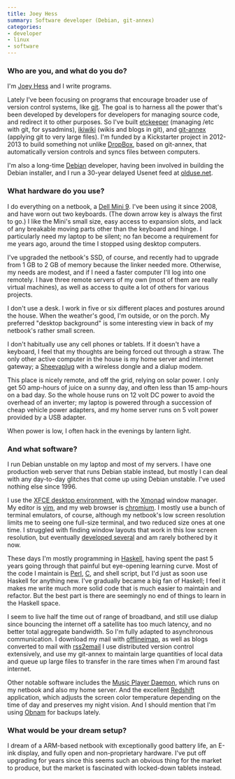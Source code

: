 ```yaml
---
title: Joey Hess
summary: Software developer (Debian, git-annex)
categories:
- developer
- linux
- software
---
```


### Who are you, and what do you do?

I'm [Joey Hess](http://joeyh.name/ "Joey's website.") and I write programs.

Lately I've been focusing on programs that encourage broader use of version control systems, like [git][]. The goal is to harness all the power that's been developed by developers for developers for managing source code, and redirect it to other purposes. So I've built [etckeeper][] (managing /etc with git, for sysadmins), [ikiwiki][] (wikis and blogs in git), and [git-annex][] (applying git to very large files). I'm funded by a Kickstarter project in 2012-2013 to build something not unlike [DropBox][], based on git-annex, that automatically version controls and syncs files between computers.

I'm also a long-time [Debian][] developer, having been involved in building the Debian installer, and I run a 30-year delayed Usenet feed at [olduse.net](http://olduse.net/ "A time-delayed Usenet feed.").

### What hardware do you use?

I do everything on a netbook, a [Dell Mini 9][inspiron-mini-9]. I've been using it since 2008, and have worn out two keyboards. (The down arrow key is always the first to go.) I like the Mini's small size, easy access to expansion slots, and lack of any breakable moving parts other than the keyboard and hinge. I particularly need my laptop to be silent; no fan become a requirement for me years ago, around the time I stopped using desktop computers.

I've upgraded the netbook's SSD, of course, and recently had to upgrade from 1 GB to 2 GB of memory because the linker needed more. Otherwise, my needs are modest, and if I need a faster computer I'll log into one remotely. I have three remote servers of my own (most of them are really virtual machines), as well as access to quite a lot of others for various projects.

I don't use a desk. I work in five or six different places and postures around the house. When the weather's good, I'm outside, or on the porch. My preferred "desktop background" is some interesting view in back of my netbook's rather small screen.

I don't habitually use any cell phones or tablets. If it doesn't have a keyboard, I feel that my thoughts are being forced out through a straw. The only other active computer in the house is my home server and internet gateway; a [Sheevaplug][] with a wireless dongle and a dialup modem.

This place is nicely remote, and off the grid, relying on solar power. I only get 50 amp-hours of juice on a sunny day, and often less than 15 amp-hours on a bad day. So the whole house runs on 12 volt DC power to avoid the overhead of an inverter; my laptop is powered through a succession of cheap vehicle power adapters, and my home server runs on 5 volt power provided by a USB adapter.

When power is low, I often hack in the evenings by lantern light.

### And what software?

I run Debian unstable on my laptop and most of my servers. I have one production web server that runs Debian stable instead, but mostly I can deal with any day-to-day glitches that come up using Debian unstable. I've used nothing else since 1996.

I use the [XFCE desktop environment][xfce], with the [Xmonad][] window manager. My editor is [vim][], and my web browser is [chromium][]. I mostly use a bunch of terminal emulators, of course, although my netbook's low screen resolution limits me to seeing one full-size terminal, and two reduced size ones at one time. I struggled with finding window layouts that work in this low screen resolution, but eventually [developed several](http://joeyh.name/blog/entry/xmonad_layouts_for_netbooks/ "Joey's post on xmonad layouts.") and am rarely bothered by it now.

These days I'm mostly programming in [Haskell][], having spent the past 5 years going through that painful but eye-opening learning curve. Most of the code I maintain is [Perl][], [C][], and shell script, but I'd just as soon use Haskell for anything new. I've gradually became a big fan of Haskell; I feel it makes me write much more solid code that is much easier to maintain and refactor. But the best part is there are seemingly no end of things to learn in the Haskell space.

I seem to live half the time out of range of broadband, and still use dialup since bouncing the internet off a satellite has too much latency, and no better total aggregate bandwidth. So I'm fully adapted to asynchronous communication. I download my mail with [offlineimap][], as well as blogs converted to mail with [rss2email][] I use distributed version control extensively, and use my git-annex to maintain large quantities of local data and queue up large files to transfer in the rare times when I'm around fast internet.

Other notable software includes the [Music Player Daemon][mpd], which runs on my netbook and also my home server. And the excellent [Redshift](https://launchpad.net/redshift) application, which adjusts the screen color temperature depending on the time of day and preserves my night vision. And I should mention that I'm using [Obnam][] for backups lately.

### What would be your dream setup?

I dream of a ARM-based netbook with exceptionally good battery life, an E-ink display, and fully open and non-proprietary hardware. I've put off upgrading for years since this seems such an obvious thing for the market to produce, but the market is fascinated with locked-down tablets instead.

[inspiron-mini-9]: http://www.dell.com/us/dfh/p/inspiron-mini9/pd "A 9 inch netbook."
[sheevaplug]: https://en.wikipedia.org/wiki/SheevaPlug "A plug computer with a tiny footprint."
[c]: https://en.wikipedia.org/wiki/C_(programming_language) "A compiled programming language."
[chromium]: http://www.chromium.org/ "Open-source builds of the Chrome web browser."
[debian]: https://www.debian.org/ "A Linux distribution."
[dropbox]: https://www.dropbox.com/ "Online syncing and storage."
[etckeeper]: http://joeyh.name/code/etckeeper/ "A tool for managing /etc with git."
[git-annex]: http://git-annex.branchable.com/ "A tool for tracking the details of large files in git."
[git]: https://git-scm.com/ "A version control system."
[haskell]: https://wiki.haskell.org/Haskell "A functional programming language."
[ikiwiki]: http://ikiwiki.info/ "A wiki tool based around a revision control system."
[mpd]: http://mpd.wikia.com/wiki/Music_Player_Daemon_Wiki "A music playing server."
[obnam]: https://liw.fi/obnam/ "A backup tool."
[offlineimap]: http://www.offlineimap.org/ "A tool for syncing mail from an IMAP server."
[perl]: https://www.perl.org/ "An interpreted scripting language."
[rss2email]: http://www.allthingsrss.com/rss2email/ "A tool for delivering news from RSS feeds to an email address."
[vim]: https://www.vim.org/ "A command-line text editor."
[xfce]: https://www.xfce.org/ "A lightweight UNIX-like desktop environment."
[xmonad]: https://xmonad.org/ "A tiling window manager for X11."
